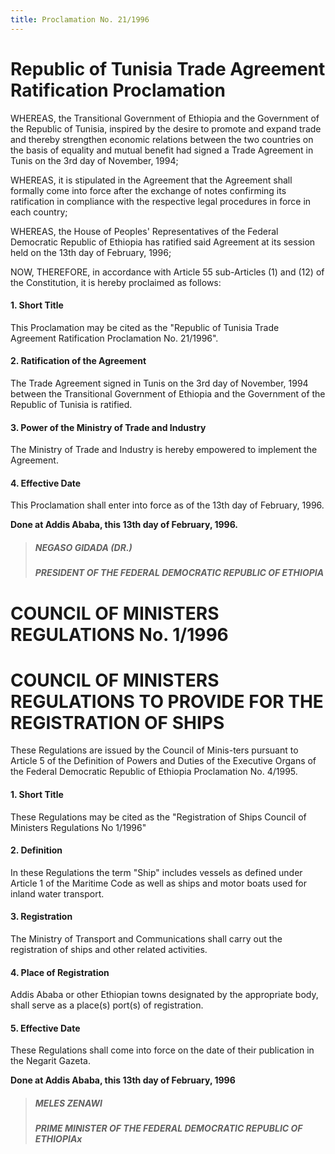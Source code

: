 ```yaml
---
title: Proclamation No. 21/1996
---
```


# Republic of Tunisia Trade Agreement Ratification Proclamation

WHEREAS, the Transitional Government of Ethiopia and the Government of the Republic of Tunisia, inspired by the desire to promote and expand trade and thereby strengthen economic relations between the two countries on the basis of equality and mutual benefit had signed a Trade Agreement in Tunis on the 3rd day of November, 1994;

WHEREAS, it is stipulated in the Agreement that the Agreement shall formally come into force after the exchange of notes confirming its ratification in compliance with the respective legal procedures in force in each country;

WHEREAS, the House of Peoples' Representatives of the Federal Democratic Republic of Ethiopia has ratified said Agreement at its session held on the 13th day of February, 1996;

NOW, THEREFORE, in accordance with Article 55 sub-Articles (1) and (12) of the Constitution, it is hereby proclaimed as follows:

#### 1. Short Title

This Proclamation may be cited as the "Republic of Tunisia Trade Agreement Ratification Proclamation No. 21/1996".

#### 2. Ratification of the Agreement

The Trade Agreement signed in Tunis on the 3rd day of November, 1994 between the Transitional Government of Ethiopia and the Government of the Republic of Tunisia is ratified.

#### 3. Power of the Ministry of Trade and Industry

The Ministry of Trade and Industry is hereby empowered to implement the Agreement.

#### 4. Effective Date

This Proclamation shall enter into force as of the 13th day of February, 1996.

**Done at Addis Ababa, this 13th day of February, 1996.**

> ##### NEGASO GIDADA (DR.)
>
> ##### PRESIDENT OF THE FEDERAL DEMOCRATIC REPUBLIC OF ETHIOPIA

# COUNCIL OF MINISTERS REGULATIONS No. 1/1996

# COUNCIL OF MINISTERS REGULATIONS TO PROVIDE FOR THE REGISTRATION OF SHIPS

These Regulations are issued by the Council of Minis-ters pursuant to Article 5 of the Definition of Powers and Duties of the Executive Organs of the Federal Democratic Republic of Ethiopia Proclamation No. 4/1995.

#### 1. Short Title

These Regulations may be cited as the "Registration of Ships Council of Ministers Regulations No 1/1996"

#### 2. Definition

In these Regulations the term "Ship" includes vessels as defined under Article 1 of the Maritime Code as well as ships and motor boats used for inland water transport.

#### 3. Registration

The Ministry of Transport and Communications shall carry out the registration of ships and other related activities.

#### 4. Place of Registration

Addis Ababa or other Ethiopian towns designated by the appropriate body, shall serve as a place(s) port(s) of registration.

#### 5. Effective Date

These Regulations shall come into force on the date of their publication in the Negarit Gazeta.

**Done at Addis Ababa, this 13th day of February, 1996**

> ##### MELES ZENAWI
>
> ##### PRIME MINISTER OF THE FEDERAL DEMOCRATIC REPUBLIC OF ETHIOPIAx